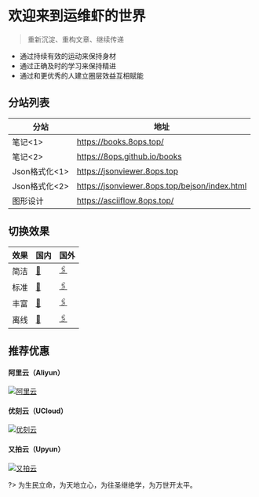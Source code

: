 # 欢迎来到运维虾的世界 <!-- {docsify-ignore-all} -->



> 重新沉淀、重构文章、继续传递

- 通过持续有效的运动来保持身材
- 通过正确及时的学习来保持精进
- 通过和更优秀的人建立圈层效益互相赋能



## 分站列表

| 分站                   | 地址                                            |
| ---------------------- | ----------------------------------------------- |
| 笔记<1>      | <https://books.8ops.top/>                       |
| 笔记<2>      | <https://8ops.github.io/books>                  |
| Json格式化<1> | <https://jsonviewer.8ops.top>                   |
| Json格式化<2> | <https://jsonviewer.8ops.top/bejson/index.html> |
| 图形设计        | <https://asciiflow.8ops.top/> |



## 切换效果

| 效果 | 国内                                            | 国外                                                  |
| ---- | ----------------------------------------------- | ----------------------------------------------------- |
| 简洁 | [🔗](https://books.8ops.top/index-simple.html)   | [🖇️](https://8ops.github.io/books/index-simple.html)   |
| 标准 | [🔗](https://books.8ops.top/index-standant.html) | [🖇️](https://8ops.github.io/books/index-standant.html) |
| 丰富 | [🔗](https://books.8ops.top/index-plus.html)     | [🖇️](https://8ops.github.io/books/index-plus.html)     |
| 离线 | [🔗](https://books.8ops.top/index-offline.html)  | [🖇️](https://8ops.github.io/books/index-offline.html)  |



## 推荐优惠

<!-- tabs:start -->

#### **阿里云（Aliyun）**

[![阿里云](images/invitation/aliyun.png ':size=300x300') ](https://www.aliyun.com/minisite/goods?userCode=2gmajzdu)

#### **优刻云（UCloud）**

[![优刻云](images/invitation/ucloud.png ':size=300x300') ](https://www.ucloud.cn/site/active/kuaijie.html?invitation_code=C1x1F199E882104)

#### **又拍云（Upyun）**

[![又拍云](images/invitation/upyun.png ':size=300x300')](https://console.upyun.com/register/?invite=HJikJr9NZ)

<!-- tabs:end -->



?> 为生民立命，为天地立心，为往圣继绝学，为万世开太平。

